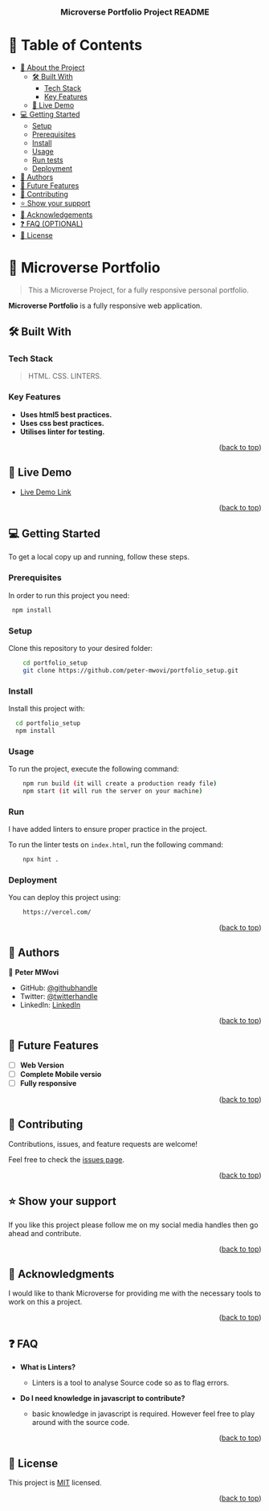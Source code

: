 <a name="readme-top"></a>

<div align="center">

  <h3><b>Microverse Portfolio Project README </b></h3>

</div>

<!-- TABLE OF CONTENTS -->

# 📗 Table of Contents

- [📖 About the Project](#about-project)
  - [🛠 Built With](#built-with)
    - [Tech Stack](#tech-stack)
    - [Key Features](#key-features)
  - [🚀 Live Demo](#live-demo)
- [💻 Getting Started](#getting-started)
  - [Setup](#setup)
  - [Prerequisites](#prerequisites)
  - [Install](#install)
  - [Usage](#usage)
  - [Run tests](#run-tests)
  - [Deployment](#deployment)
- [👥 Authors](#authors)
- [🔭 Future Features](#future-features)
- [🤝 Contributing](#contributing)
- [⭐️ Show your support](#support)
- [🙏 Acknowledgements](#acknowledgements)
- [❓ FAQ (OPTIONAL)](#faq)
- [📝 License](#license)

<!-- PROJECT DESCRIPTION -->

# 📖 Microverse Portfolio <a name="about-project"></a>

> This a Microverse Project, for a fully responsive personal portfolio.

**Microverse Portfolio** is a fully responsive web application.

## 🛠 Built With <a name="built-with"></a>

### Tech Stack <a name="tech-stack"></a>

> HTML.
> CSS.
> LINTERS.

<!-- Features -->

### Key Features <a name="key-features"></a>

- **Uses html5 best practices.**
- **Uses css best practices.**
- **Utilises linter for testing.**

<p align="right">(<a href="#readme-top">back to top</a>)</p>

<!-- LIVE DEMO -->

## 🚀 Live Demo <a name="live-demo"></a>

- [Live Demo Link](https://vercel.com/)

<p align="right">(<a href="#readme-top">back to top</a>)</p>

<!-- GETTING STARTED -->

## 💻 Getting Started <a name="getting-started"></a>

To get a local copy up and running, follow these steps.

### Prerequisites

In order to run this project you need:

```sh
 npm install
 ```

### Setup

Clone this repository to your desired folder:

```sh
    cd portfolio_setup
    git clone https://github.com/peter-mwovi/portfolio_setup.git
```

### Install

Install this project with:

```sh
  cd portfolio_setup
  npm install
```


### Usage

To run the project, execute the following command:

```sh
    npm run build (it will create a production ready file)
    npm start (it will run the server on your machine)
```

### Run 

I have added linters to ensure proper practice in the project.

To run the linter tests on ``` index.html ```,  run the following command:

```sh
    npx hint .
```


### Deployment

You can deploy this project using:

```sh
    https://vercel.com/
```

<p align="right">(<a href="#readme-top">back to top</a>)</p>

<!-- AUTHORS -->

## 👥 Authors <a name="authors"></a>

👤 **Peter MWovi**

- GitHub: [@githubhandle](https://github.com/peter-mwovi/)
- Twitter: [@twitterhandle](https://twitter.com/mwovi_peter)
- LinkedIn: [LinkedIn](https://www.linkedin.com/in/peter-mwovi-57141a179/)

<p align="right">(<a href="#readme-top">back to top</a>)</p>

<!-- FUTURE FEATURES -->

## 🔭 Future Features <a name="future-features"></a>

- [ ] **Web Version**
- [ ] **Complete Mobile versio**
- [ ] **Fully responsive**

<p align="right">(<a href="#readme-top">back to top</a>)</p>

<!-- CONTRIBUTING -->

## 🤝 Contributing <a name="contributing"></a>

Contributions, issues, and feature requests are welcome!

Feel free to check the [issues page](../../issues/).

<p align="right">(<a href="#readme-top">back to top</a>)</p>

<!-- SUPPORT -->

## ⭐️ Show your support <a name="support"></a>

If you like this project please follow me on my social media handles then go ahead and contribute.

<p align="right">(<a href="#readme-top">back to top</a>)</p>

<!-- ACKNOWLEDGEMENTS -->

## 🙏 Acknowledgments <a name="acknowledgements"></a>

I would like to thank Microverse for providing me with the necessary tools to work on this a project.

<p align="right">(<a href="#readme-top">back to top</a>)</p>

<!-- FAQ  -->

## ❓ FAQ <a name="faq"></a>


- **What is Linters?**

  - Linters is a tool to analyse Source code so as to flag errors.

- **Do I need knowledge in javascript to contribute?**

  - basic knowledge in javascript is required. However feel free to play around with the source code.

<p align="right">(<a href="#readme-top">back to top</a>)</p>

<!-- LICENSE -->

## 📝 License <a name="license"></a>

This project is [MIT](./MIT.MD) licensed.


<p align="right">(<a href="#readme-top">back to top</a>)</p>